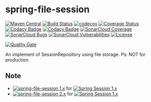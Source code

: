 # spring-file-session
[![Maven Central](https://img.shields.io/maven-central/v/com.gitee.ian4hu/spring-file-session.svg?label=Maven%20Central)](https://search.maven.org/search?q=g:com.gitee.ian4hu%20AND%20a:spring-file-session)
[![Build Status](https://travis-ci.org/ian4hu/spring-file-session.svg?branch=v1.x)](https://travis-ci.org/ian4hu/spring-file-session)
[![codecov](https://codecov.io/gh/ian4hu/spring-file-session/branch/v1.x/graph/badge.svg)](https://codecov.io/gh/ian4hu/spring-file-session)
[![Coverage Status](https://coveralls.io/repos/github/ian4hu/spring-file-session/badge.svg?branch=v1.x)](https://coveralls.io/github/ian4hu/spring-file-session?branch=master)
[![Codacy Badge](https://api.codacy.com/project/badge/Grade/4806a0a8e6454830b6933100ce0d75df)](https://www.codacy.com/project/ian4hu/spring-file-session/dashboard?utm_source=github.com&amp;utm_medium=referral&amp;utm_content=ian4hu/spring-file-session&amp;utm_campaign=Badge_Grade_Dashboard)
[![Codacy Badge](https://api.codacy.com/project/badge/Coverage/4806a0a8e6454830b6933100ce0d75df)](https://www.codacy.com/app/ian4hu/spring-file-session?utm_source=github.com&utm_medium=referral&utm_content=ian4hu/spring-file-session&utm_campaign=Badge_Coverage)
[![SonarCloud Coverage](https://sonarcloud.io/api/project_badges/measure?project=com.gitee.ian4hu%3Aspring-file-session&metric=coverage)](https://sonarcloud.io/component_measures?id=com.gitee.ian4hu%3Aspring-file-session&metric=Coverage)
[![SonarCloud Bugs](https://sonarcloud.io/api/project_badges/measure?project=com.gitee.ian4hu%3Aspring-file-session&metric=bugs)](https://sonarcloud.io/component_measures?id=com.gitee.ian4hu%3Aspring-file-session&metric=Reliability)
[![SonarCloud Vulnerabilities](https://sonarcloud.io/api/project_badges/measure?project=com.gitee.ian4hu%3Aspring-file-session&metric=vulnerabilities)](https://sonarcloud.io/component_measures?id=com.gitee.ian4hu%3Aspring-file-session&metric=Security)
[![License](https://img.shields.io/badge/license-Apache%202-4EB1BA.svg)](https://www.apache.org/licenses/LICENSE-2.0.html)

[![Quality Gate](https://sonarcloud.io/api/project_badges/quality_gate?project=com.gitee.ian4hu%3Aspring-file-session)](https://sonarcloud.io/dashboard?id=com.gitee.ian4hu%3Aspring-file-session)

An implement of SessionRepository using file storage. Ps: NOT for production.


## Note

 - [![spring-file-session 1.x](https://img.shields.io/maven-central/v/com.gitee.ian4hu/spring-file-session/1.svg?label=spring-file-session)](https://search.maven.org/search?q=g:com.gitee.ian4hu%20AND%20a:spring-file-session)
 for [![Spring Session 1.x](https://img.shields.io/badge/Spring%20Session-1.x-blue.svg)](https://spring.io/projects/spring-session#learn)
 - [![spring-file-session 2.x](https://img.shields.io/maven-central/v/com.gitee.ian4hu/spring-file-session/2.svg?label=spring-file-session)](https://search.maven.org/search?q=g:com.gitee.ian4hu%20AND%20a:spring-file-session)
 for [![Spring Session 1.x](https://img.shields.io/badge/Spring%20Session-2.x-blue.svg)](https://spring.io/projects/spring-session#learn)
